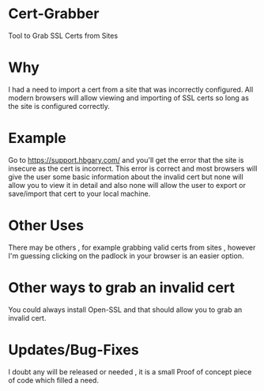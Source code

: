 # Cert-Grabber
Tool to Grab SSL Certs from Sites

# Why
I had a need to import a cert from a site that was incorrectly configured. 
All modern browsers will allow viewing and importing of SSL certs so long as the site is configured correctly. 

# Example
Go to https://support.hbgary.com/ and you'll get the error that the site is insecure as the cert is incorrect. 
This error is correct and most browsers will give the user some basic information about the invalid cert but none will allow you to view it in detail and also none will allow the user to export or save/import that cert to your local machine.

# Other Uses 
There may be others , for example grabbing valid certs from sites , however I'm guessing clicking on the padlock in your browser is an easier option. 

# Other ways to grab an invalid cert 
You could always install Open-SSL and that should allow you to grab an invalid cert. 

# Updates/Bug-Fixes
I doubt any will be released or needed , it is a small Proof of concept piece of code which filled a need. 

